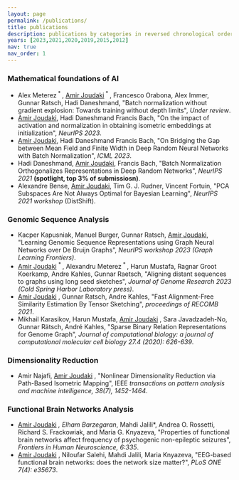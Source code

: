 ```yaml
---
layout: page
permalink: /publications/
title: publications
description: publications by categories in reversed chronological order (* equally contributed)
years: [2023,2021,2020,2019,2015,2012] 
nav: true
nav_order: 1
---
```



### Mathematical foundations of AI
- Alex Meterez<sup> * </sup>, <u>Amir Joudaki</u><sup> * </sup>, Francesco Orabona, Alex Immer, Gunnar Ratsch, Hadi Daneshmand, 
"Batch normalization without gradient explosion: Towards training without depth limits", 
_Under review_.
- <u>Amir Joudaki</u>, Hadi Daneshmand Francis Bach, "On the impact of activation and normalization in obtaining isometric embeddings at initialization", _NeurIPS 2023_.
- <u>Amir Joudaki</u>, Hadi Daneshmand Francis Bach, "On Bridging the Gap between Mean Field and Finite Width in Deep Random Neural Networks with Batch Normalization", _ICML 2023_.
- Hadi Daneshmand, <u>Amir Joudaki</u>, Francis Bach, "Batch Normalization Orthogonalizes Representations in Deep Random Networks",  _NeurIPS 2021_ **(spotlight, top 3% of submissiosn)**.
- Alexandre Bense, <u>Amir Joudaki</u>, Tim G. J. Rudner, Vincent Fortuin, "PCA Subspaces Are Not Always Optimal for Bayesian Learning", _NeurIPS 2021 workshop_ (DistShift).

### Genomic Sequence Analysis
- Kacper Kapusniak, Manuel Burger, Gunnar Ratsch, <u>Amir Joudaki</u>, "Learning Genomic Sequence Representations using Graph Neural Networks over De Bruijn Graphs", _NeurIPS workshop 2023 (Graph Learning Frontiers)_.
- <u>Amir Joudaki</u> <sup> * </sup>, Alexandru Meterez<sup> * </sup>, Harun Mustafa, Ragnar Groot Koerkamp, Andre Kahles, Gunnar Raetsch, "Aligning distant sequences to graphs using long seed sketches", _Journal of Genome Research 2023 (Cold Spring Harbor Laboratory press)_.
- <u>Amir Joudaki</u> , Gunnar Ratsch, Andre Kahles, "Fast Alignment-Free Similarity Estimation By Tensor Sketching", _proceedings of RECOMB 2021_.
- Mikhail Karasikov, Harun Mustafa, <u>Amir Joudaki</u> , Sara Javadzadeh-No, Gunnar Rätsch, André Kahles, "Sparse Binary Relation Representations for Genome Graph", _Journal of computational biology: a journal of computational molecular cell biology 27.4 (2020): 626-639_.

### Dimensionality Reduction
- Amir Najafi, <u>Amir Joudaki</u> , "Nonlinear Dimensionality Reduction via Path-Based Isometric Mapping", IEEE _transactions on pattern analysis and machine intelligence, 38(7), 1452-1464_.

### Functional Brain Networks Analysis
- <u>Amir Joudaki</u> *, Elham Barzegaran*, Mahdi Jalili*, Andrea O. Rossetti, Richard S. Frackowiak, and Maria G. Knyazeva, "Properties of functional brain networks affect frequency of psychogenic non-epileptic seizures", _Frontiers in Human Neuroscience, 6:335_.
- <u>Amir Joudaki</u> , Niloufar Salehi, Mahdi Jalili, Maria Knyazeva, "EEG-based functional brain networks: does the network size matter?", _PLoS ONE 7(4): e35673_.


